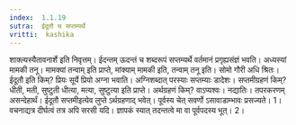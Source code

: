 ```yaml
---
index:  1.1.19
sutra:  ईदूतौ च सप्तम्यर्थे
vritti:  kashika 
---
```


शाक्ल्यस्यैतावनार्शे इति निवृत्तम्। ईदन्तम् ऊदन्तं च शब्दरूपं सप्तम्यर्थे वर्तमानं प्रगृह्यसंज्ञं भवति। अध्यस्यां मामकी तनू। मामक्यां तन्वाम् इति प्राप्ते, मांक्याम् मामकी इति, तन्वाम् तनू इति। सोमो गौरी अधि श्रितः। ईदूतौ इति किम्? प्रियः सूर्ये प्रियो अग्ना भवाति। अग्निशब्दात् परस्याः सप्तम्याः डादेशः। सप्तमीग्रहणं किम्? धीती, मती, सुष्टुती धीत्या, मत्या, सुष्टुत्या इति प्राप्ते। अर्थग्रहणं किम्? वाऽप्यश्वः। नद्यातिः। तपरकरणम् असन्देहार्थं। ईदूतौ सप्तमीइत्येव लुप्ते ऽर्थग्रहणाद् भवेत्। पूर्वस्य चेत् सवर्णो ऽसावाडाम्भावः प्रसज्यते। 1। वचनाद्यत्र दीर्घत्वं तत्र अपि सरसी यदि। ज्ञापकं स्यात् तदन्तत्वे मा वा पूर्वपदस्य भूत्। 2।

